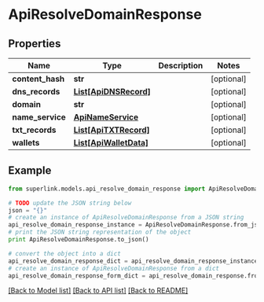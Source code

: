 # ApiResolveDomainResponse


## Properties
Name | Type | Description | Notes
------------ | ------------- | ------------- | -------------
**content_hash** | **str** |  | [optional] 
**dns_records** | [**List[ApiDNSRecord]**](ApiDNSRecord.md) |  | [optional] 
**domain** | **str** |  | [optional] 
**name_service** | [**ApiNameService**](ApiNameService.md) |  | [optional] 
**txt_records** | [**List[ApiTXTRecord]**](ApiTXTRecord.md) |  | [optional] 
**wallets** | [**List[ApiWalletData]**](ApiWalletData.md) |  | [optional] 

## Example

```python
from superlink.models.api_resolve_domain_response import ApiResolveDomainResponse

# TODO update the JSON string below
json = "{}"
# create an instance of ApiResolveDomainResponse from a JSON string
api_resolve_domain_response_instance = ApiResolveDomainResponse.from_json(json)
# print the JSON string representation of the object
print ApiResolveDomainResponse.to_json()

# convert the object into a dict
api_resolve_domain_response_dict = api_resolve_domain_response_instance.to_dict()
# create an instance of ApiResolveDomainResponse from a dict
api_resolve_domain_response_form_dict = api_resolve_domain_response.from_dict(api_resolve_domain_response_dict)
```
[[Back to Model list]](../README.md#documentation-for-models) [[Back to API list]](../README.md#documentation-for-api-endpoints) [[Back to README]](../README.md)



